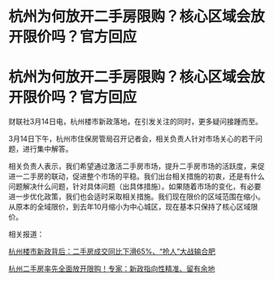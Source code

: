 # 杭州为何放开二手房限购？核心区域会放开限价吗？官方回应

# 杭州为何放开二手房限购？核心区域会放开限价吗？官方回应

财联社3月14日电，杭州楼市新政落地，在引发关注的同时，更多疑问接踵而至。

3月14日下午，杭州市住保房管局召开记者会，相关负责人针对市场关心的若干问题，进行集中解答。

相关负责人表示，我们希望通过激活二手房市场，提升二手房市场的活跃度，来促进一二手房的联动，促进整个市场的平稳。我们出台相关措施的初衷，还是有什么问题解决什么问题，针对具体问题（出具体措施）。如果随着市场的变化，有必要进一步优化政策，我们也会适时采取相关措施。我们现在限价的区域范围在缩小。从原本的全域限价，到去年10月缩小为中心城区，现在基本只保持了核心区域限价。

相关报道：

[杭州楼市新政背后：二手房成交同比下滑65%、“抢人”大战输合肥
](https://news.qq.com/rain/a/20240314A04F4V00)

[杭州二手房率先全面放开限购！专家：新政指向性精准、留有余地 ](https://news.qq.com/rain/a/20240314A045DG00)

